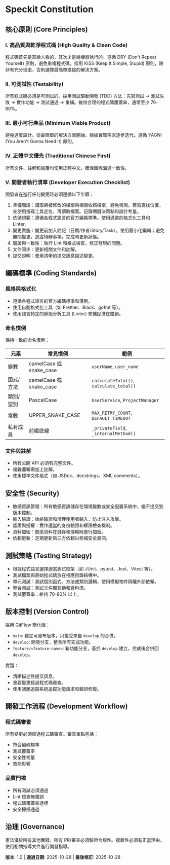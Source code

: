 # Speckit Constitution

## 核心原則 (Core Principles)

### I. 高品質與乾淨程式碼 (High Quality & Clean Code)
程式碼首先是寫給人看的，其次才是給機器執行的。遵循 DRY (Don't Repeat Yourself) 原則，避免重複程式碼。採用 KISS (Keep It Simple, Stupid) 原則，除非有充分理由，否則選擇最簡單直接的解決方案。

### II. 可測試性 (Testability)
所有程式碼必須是可測試的。採用測試驅動開發 (TDD) 方法：先寫測試 → 測試失敗 → 實作功能 → 測試通過 → 重構。維持合理的程式碼覆蓋率，通常至少 70-80%。

### III. 最小可行產品 (Minimum Viable Product)
避免過度設計。從最簡單的解決方案開始，根據實際需求逐步迭代。遵循 YAGNI (You Aren't Gonna Need It) 原則。

### IV. 正體中文優先 (Traditional Chinese First)
所有文件、註解和回覆均使用正體中文。確保團隊溝通一致性。

### V. 開發者執行清單 (Developer Execution Checklist)
開發者在進行任何變更時必須遵循以下步驟：
1. 準備階段：讀取將被修改的檔案與相關依賴檔案，避免猜測。若需查找位置，先使用搜尋工具定位，再讀取檔案。記錄關鍵決策點和設計考量。
2. 依循規範：遵循各程式語言的官方編碼標準。使用適當的格式化工具和 Linter。
3. 變更實施：變更前加入註記（日期/作者/Story/Task）。使用最小化編輯；避免無關變更。追蹤待辦事項，完成時更新狀態。
4. 驗證與一致性：執行 Lint 和格式檢查，修正發現的問題。
5. 文件同步：更新相關文件和註解。
6. 提交說明：使用清晰的提交訊息描述變更。

## 編碼標準 (Coding Standards)

### 風格與格式化
- 遵循各程式語言的官方編碼標準和慣例。
- 使用自動格式化工具（如 Prettier、Black、gofmt 等）。
- 使用語言特定的靜態分析工具 (Linter) 來捕捉潛在錯誤。

### 命名慣例
保持一致的命名慣例：

| 元素 | 常見慣例 | 範例 |
|------|----------|------|
| 變數 | camelCase 或 snake_case | `userName`, `user_name` |
| 函式/方法 | camelCase 或 snake_case | `calculateTotal()`, `calculate_total()` |
| 類別/型別 | PascalCase | `UserService`, `ProjectManager` |
| 常數 | UPPER_SNAKE_CASE | `MAX_RETRY_COUNT`, `DEFAULT_TIMEOUT` |
| 私有成員 | 前綴底線 | `_privateField`, `_internalMethod()` |

### 文件與註解
- 所有公開 API 必須有完整文件。
- 複雜邏輯需加上註解。
- 使用標準文件格式（如 JSDoc、docstrings、XML comments）。

## 安全性 (Security)
- 敏感資訊管理：所有敏感資訊儲存在環境變數或安全配置系統中，絕不提交到版本控制。
- 輸入驗證：始終驗證和清理使用者輸入，防止注入攻擊。
- 認證與授權：實作適當的身份驗證和權限檢查機制。
- 資料加密：敏感資料在儲存和傳輸時進行加密。
- 依賴更新：定期更新第三方依賴以修補安全漏洞。

## 測試策略 (Testing Strategy)
- 根據程式語言選擇適當測試框架（如 JUnit、pytest、Jest、Vitest 等）。
- 測試檔案與原始程式碼放在相應目錄結構中。
- 單元測試：測試個別函式、方法或類別邏輯，使用模擬物件隔離外部依賴。
- 整合測試：測試元件間互動和資料流。
- 測試覆蓋率：維持 70-80% 以上。

## 版本控制 (Version Control)
採用 GitFlow 簡化版：
- `main`: 穩定可發布版本，只接受來自 `develop` 的合併。
- `develop`: 開發分支，整合所有完成功能。
- `feature/<feature-name>`: 新功能分支，基於 `develop` 建立，完成後合併回 `develop`。

實踐：
- 清晰描述性提交訊息。
- 重要變更經過程式碼審查。
- 使用議題追蹤系統追蹤功能請求和錯誤修復。

## 開發工作流程 (Development Workflow)

### 程式碼審查
所有變更必須經過程式碼審查。審查重點包括：
- 符合編碼標準
- 測試覆蓋率
- 安全性考量
- 效能影響

### 品質門檻
- 所有測試必須通過
- Lint 檢查無錯誤
- 程式碼覆蓋率達標
- 安全掃描通過

## 治理 (Governance)
憲法優於所有其他實踐。所有 PR/審查必須驗證合規性。複雜性必須有正當理由。使用相關指導文件進行開發指導。

**版本**: 1.0 | **通過日期**: 2025-10-28 | **最後修訂**: 2025-10-28
